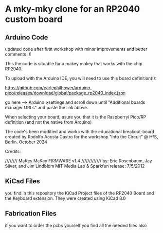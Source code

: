 # A mky-mky clone for an RP2040 custom board

## Arduino Code

updated code after first workshop with minor improvements and better comments :)! 

This the code is situable for a makey makey that works with the chip RP2040.

To upload with the Arduino IDE, you will need to use this board definition(!):

https://github.com/earlephilhower/arduino-pico/releases/download/global/package_rp2040_index.json

go here --> Arduino >settings and scroll down until "Additional boards manager URLs" and paste the link above.

When selecting your board, asure you that it is the Raspberryi Pico/RP definition (and not the native from Arduino)


The code's been modified and works with the educational breakout-board created by Rodolfo Acosta Castro 
for the workshop "Into the Circuit" @ HfS, Berlin. October 2024

Credits:

 //////// MaKey MaKey FIRMWARE v1.4 /////////////
 by: Eric Rosenbaum, Jay Silver, and Jim Lindblom
 MIT Media Lab & Sparkfun
 release: 7/5/2012

## KiCad Files 

you find in this repository the KiCad Project files of the RP2040 Board and the Keyboard extension.
They were created using KiCad 8.0

## Fabrication Files

if you want to order the pcbs yourself you find all the needed files also

